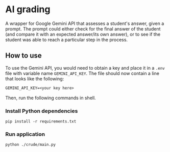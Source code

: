 # AI grading

A wrapper for Google Gemini API that assesses a student's answer, given a prompt. The prompt could either check for the final answer of the student (and compare it with an expected answer/its own answer), or to see if the student was able to reach a particular step in the process.

## How to use
To use the Gemini API, you would need to obtain a key and place it in a `.env` file with variable name `GEMINI_API_KEY`. The file should now contain a line that looks like the following:

```txt
GEMINI_API_KEY=<your key here>
```
Then, run the following commands in shell.

### Install Python dependencies
```shell
pip install -r requirements.txt
```

### Run application
```shell
python ./crude/main.py
```